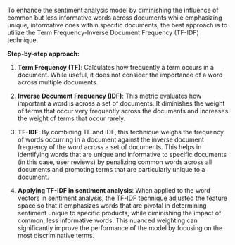 To enhance the sentiment analysis model by diminishing the influence of common but less informative words across documents while emphasizing unique, informative ones within specific documents, the best approach is to utilize the Term Frequency-Inverse Document Frequency (TF-IDF) technique.

**Step-by-step approach:**

1. **Term Frequency (TF)**: Calculates how frequently a term occurs in a document. While useful, it does not consider the importance of a word across multiple documents.

2. **Inverse Document Frequency (IDF)**: This metric evaluates how important a word is across a set of documents. It diminishes the weight of terms that occur very frequently across the documents and increases the weight of terms that occur rarely.

3. **TF-IDF**: By combining TF and IDF, this technique weighs the frequency of words occurring in a document against the inverse document frequency of the word across a set of documents. This helps in identifying words that are unique and informative to specific documents (in this case, user reviews) by penalizing common words across all documents and promoting terms that are particularly unique to a document.

4. **Applying TF-IDF in sentiment analysis**: When applied to the word vectors in sentiment analysis, the TF-IDF technique adjusted the feature space so that it emphasizes words that are pivotal in determining sentiment unique to specific products, while diminishing the impact of common, less informative words. This nuanced weighting can significantly improve the performance of the model by focusing on the most discriminative terms.
